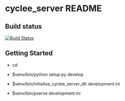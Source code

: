 cyclee_server README
==================

Build status
------------

[![Build Status](https://secure.travis-ci.org/Cyclee/cyclee_server.png)](http://travis-ci.org/Cyclee/cyclee_server)


Getting Started
---------------

- cd <directory containing this file>

- $venv/bin/python setup.py develop

- $venv/bin/initialize_cyclee_server_db development.ini

- $venv/bin/pserve development.ini

